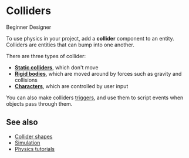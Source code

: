 # Colliders

<span class="label label-doc-level">Beginner</span>
<span class="label label-doc-audience">Designer</span>

To use physics in your project, add a **collider** component to an entity. Colliders are entities that can bump into one another.

There are three types of collider:

* **[Static colliders](static-colliders.md)**, which don't move 
* **[Rigid bodies](rigid-bodies.md)**, which are moved around by forces such as gravity and collisions
* **[Characters](characters.md)**, which are controlled by user input

You can also make colliders [triggers](triggers.md), and use them to script events when objects pass through them.

## See also
* [Collider shapes](collider-shapes.md)
* [Simulation](simulation.md)
* [Physics tutorials](tutorials/index.md)